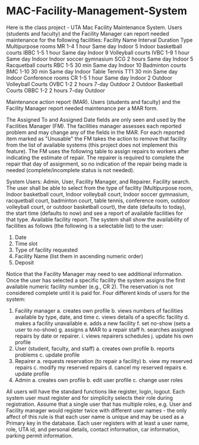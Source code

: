 # MAC-Facility-Management-System

Here is the class project  - UTA Mac Facility Maintenance System.  Users (students and faculty)  and the Facility Manager can report needed maintenance for the following facilities:
Facility	Name	Interval	Duration	Type
Multipurpose rooms	 MR 1-4	1 hour	Same day	Indoor
5 Indoor basketball courts	 IBBC 1-5	1 hour	Same day	Indoor
9 Volleyball courts	 IVBC 1-9	1 hour	Same day	Indoor
Indoor soccer gymnasium	 SCG	2 hours	Same day	Indoor
5 Racquetball courts	 RBC 1-5	30 min	Same day	Indoor
10 Badminton courts	 BMC 1-10	30 min	Same day	Indoor
Table Tennis	 TT1	30 min	Same day	Indoor
Conference rooms	 CR 1-5	1 hour	Same day	Indoor
2 Outdoor Volleyball Courts	 OVBC 1-2	2 hours	7-day	Outdoor
2 Outdoor Basketball Courts	 OBBC 1-2	2 hours	7-day	Outdoor

Maintenance action report (MAR). Users (students and faculty)  and the Facility Manager report needed maintenance per a MAR form.

The Assigned To and Assigned Date fields are only seen and used by the Facilities Manager (FM). The facilities manager assesses each reported problem and may change any of the fields in the MAR. For each reported item marked as "Unusable" the FM takes the action to remove that facility from the list of available systems (this project does not implement this feature). The FM uses the following table to assign repairs to workers after indicating the estimate of repair. The repairer is required to complete the repair that day of assignment, so no indication of the repair being made is needed (complete/incomplete status is not needed).

System Users: Admin, User, Facility Manager, and Repairer.
Facility search. The user shall be able to select from the type of facility (Multipurpose room, Indoor basketball court, Indoor volleyball court, Indoor soccer gymnasium, racquetball court, badminton court, table tennis, conference room, outdoor volleyball court, or outdoor basketball court), the date (defaults to today), the start time (defaults to now) and see a report of available facilities for that type.
Available facility report. The system shall show the availability of facilities as follows (the following is a selectable list) to the user:
1.	Date
2.	Time slot
3.	Type of facility requested
4.	Facility Name (list them in ascending numeric order)
5.	Deposit

Notice that the Facility Manager may need to see additional information.
Once the user has selected a specific facility the system assigns the first available numeric facility number (e.g., CR 2). The reservation is not considered complete until it is paid for.
Four different kinds of users for the system:
1.	Facility manager 
a.	creates own profile
b.	views numbers of facilities available by type, date, and time
c.	views details of a specific facility
d.	makes a facility unavailable
e.	adds a new facility
f.	set no-show (sets a user to no-show)
g.	assigns a MAR to a repair staff
h.	searches assigned repairs by date or repairer.
i.	views repairers schedules
j.	update his own profile
2.	User (student, faculty, and staff)
a.	creates own profile
b.	reports problems
c.	update profile
3.	Repairer
a.	requests reservation (to repair a facility)
b.	view my reserved repairs
c.	modify my reserved repairs
d.	cancel my reserved repairs
e.	update profile
4.	Admin
a.	creates own profile
b.	edit user profile
c.	change user roles

All users will have the standard functions like register, login, logout. Each system user must register and for simplicity selects their role during registration. Assume that a single user that has multiple roles, e.g. User and Facility manager would register twice with different user names - the only affect of this rule is that each user name is unique and may be used as a Primary key in the database. Each user registers with at least a user name, role, UTA id, and personal details, contact information, car information, parking permit information.
